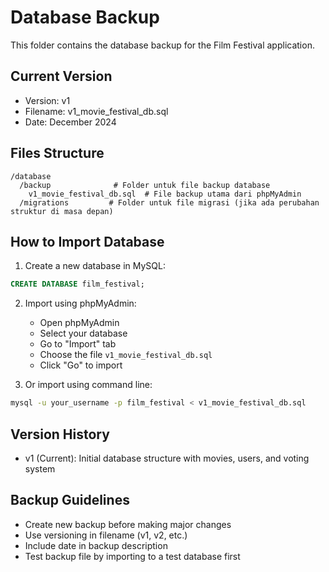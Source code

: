 # Database Backup

This folder contains the database backup for the Film Festival application.

## Current Version
- Version: v1
- Filename: v1_movie_festival_db.sql
- Date: December 2024

## Files Structure
```
/database
  /backup              # Folder untuk file backup database
    v1_movie_festival_db.sql  # File backup utama dari phpMyAdmin
  /migrations         # Folder untuk file migrasi (jika ada perubahan struktur di masa depan)
```

## How to Import Database

1. Create a new database in MySQL:
```sql
CREATE DATABASE film_festival;
```

2. Import using phpMyAdmin:
   - Open phpMyAdmin
   - Select your database
   - Go to "Import" tab
   - Choose the file `v1_movie_festival_db.sql`
   - Click "Go" to import

3. Or import using command line:
```bash
mysql -u your_username -p film_festival < v1_movie_festival_db.sql
```

## Version History
- v1 (Current): Initial database structure with movies, users, and voting system

## Backup Guidelines
- Create new backup before making major changes
- Use versioning in filename (v1, v2, etc.)
- Include date in backup description
- Test backup file by importing to a test database first
